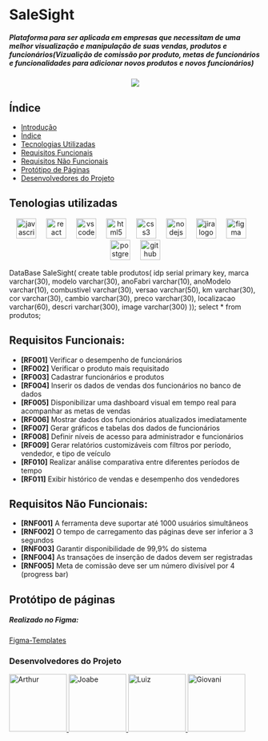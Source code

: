 # SaleSight

##### Plataforma para ser aplicada em empresas que necessitam de uma melhor visualização e manipulação de suas vendas, produtos e funcionários(Vizualição de comissão por produto, metas de funcionários e funcionalidades para adicionar novos produtos e novos funcionários)

<p align="center"><img src="http://img.shields.io/static/v1?label=STATUS&message=EM%20DESENVOLVIMENTO&color=GREEN&style=for-the-badge"/></p>

## Índice
* [Introdução](#SaleSight)
* [Índice](#Índice)
* [Tecnologias Utilizadas](#tecnologias-utilizadas)
* [Requisitos Funcionais](#requisitos-funcionais)
* [Requisitos Não Funcionais](#requisitos-não-funcionais)
* [Protótipo de Páginas](#protótipo-de-páginas)
* [Desenvolvedores do Projeto](#desenvolvedores-do-projeto)

## Tenologias utilizadas
<div align="center">
  <img src="https://cdn.jsdelivr.net/gh/devicons/devicon/icons/javascript/javascript-original.svg" height="40" alt="javascript logo"  />
  <img width="12" />
  <img src="https://cdn.jsdelivr.net/gh/devicons/devicon/icons/react/react-original.svg" height="40" alt="react logo"  />
  <img width="12" />
  <img src="https://cdn.jsdelivr.net/gh/devicons/devicon/icons/vscode/vscode-original.svg" height="40" alt="vscode logo"  />
  <img width="12" />
  <img src="https://cdn.jsdelivr.net/gh/devicons/devicon/icons/html5/html5-original.svg" height="40" alt="html5 logo"  />
  <img width="12" />
  <img src="https://cdn.jsdelivr.net/gh/devicons/devicon/icons/css3/css3-original.svg" height="40" alt="css3 logo"  />
  <img width="12" />
  <img src="https://cdn.jsdelivr.net/gh/devicons/devicon/icons/nodejs/nodejs-original.svg" height="40" alt="nodejs logo"  />
  <img width="12" />
  <img src="https://cdn.jsdelivr.net/gh/devicons/devicon/icons/jira/jira-original.svg" height="40" alt="jira logo"  />
  <img width="12" />
  <img src="https://cdn.jsdelivr.net/gh/devicons/devicon/icons/figma/figma-original.svg" height="40" alt="figma logo"  />
  <img width="12" />
  <img src="https://cdn.jsdelivr.net/gh/devicons/devicon/icons/postgresql/postgresql-original.svg" height="40" alt="postgresql logo"  />
  <img width="12" />
  <img src="https://cdn.jsdelivr.net/gh/devicons/devicon/icons/github/github-original.svg" height="40" alt="github logo"  />
</div>

<p>
DataBase  SaleSight(
	create table produtos(
	idp serial primary key,
    	marca varchar(30),
	modelo varchar(30),
	anoFabri varchar(10),
	anoModelo varchar(10),
	combustivel varchar(30),
	versao varchar(50),
	km varchar(30),
	cor varchar(30),
	cambio varchar(30),
	preco varchar(30),
	localizacao varchar(60),
	descri varchar(300),
	image varchar(300)
));
select * from produtos;
	
</p>


## Requisitos Funcionais:

  <ul>
    <li><strong>[RF001]</strong> Verificar o desempenho de funcionários</li>
    <li><strong>[RF002]</strong> Verificar o produto mais requisitado</li>
    <li><strong>[RF003]</strong> Cadastrar funcionários e produtos</li>
    <li><strong>[RF004]</strong> Inserir os dados de vendas dos funcionários no banco de dados</li>
    <li><strong>[RF005]</strong> Disponibilizar uma dashboard visual em tempo real para acompanhar as metas de vendas</li>
    <li><strong>[RF006]</strong> Mostrar dados dos funcionários atualizados imediatamente</li>
    <li><strong>[RF007]</strong> Gerar gráficos e tabelas dos dados de funcionários</li>
    <li><strong>[RF008]</strong> Definir níveis de acesso para administrador e funcionários</li>
    <li><strong>[RF009]</strong> Gerar relatórios customizáveis com filtros por período, vendedor, e tipo de veículo</li>
    <li><strong>[RF010]</strong> Realizar análise comparativa entre diferentes períodos de tempo</li>
    <li><strong>[RF011]</strong> Exibir histórico de vendas e desempenho dos vendedores</li>
  </ul>
  
## Requisitos Não Funcionais:

<ul>
    <li><strong>[RNF001]</strong> A ferramenta deve suportar até 1000 usuários simultâneos</li>
    <li><strong>[RNF002]</strong> O tempo de carregamento das páginas deve ser inferior a 3 segundos</li>
    <li><strong>[RNF003]</strong> Garantir disponibilidade de 99,9% do sistema</li>
    <li><strong>[RNF004]</strong> As transações de inserção de dados devem ser registradas</li>
    <li><strong>[RNF005]</strong> Meta de comissão deve ser um número divisível por 4 (progress bar)</li>
  
</ul>

## Protótipo de páginas

##### Realizado no Figma:

 [Figma-Templates](https://www.figma.com/design/D3nMK9UnZpaAejK6rxgtfW/Login_Sign-up-Templates-(Desktop)-(Community)?node-id=0-1&t=vSZAtuAhFl2IExx9-1)
  
  
### Desenvolvedores do Projeto

<div align="left" >

<a href="https://github.com/arthurvp1" target="_blank">
    <img width="115" src="https://avatars.githubusercontent.com/u/162986888?s=400&u=e822d060bce33f697aa40efb2bf9a606088cafcf&v=4" alt="Arthur">
</a>
<a href="https://github.com/JoabeSCosta" target="_blank">
    <img width="115" src="https://avatars.githubusercontent.com/u/165953439?v=4" alt="Joabe">
</a>
<a href="https://github.com/LuizFli" target="_blank">
    <img width="115" src="https://avatars.githubusercontent.com/u/166057870?v=4" alt="Luiz">
</a>
<a href="https://github.com/GigioRazzante" target="_blank">
    <img width="115" src="https://avatars.githubusercontent.com/u/166645555?v=4" alt="Giovani">
  
</div>
